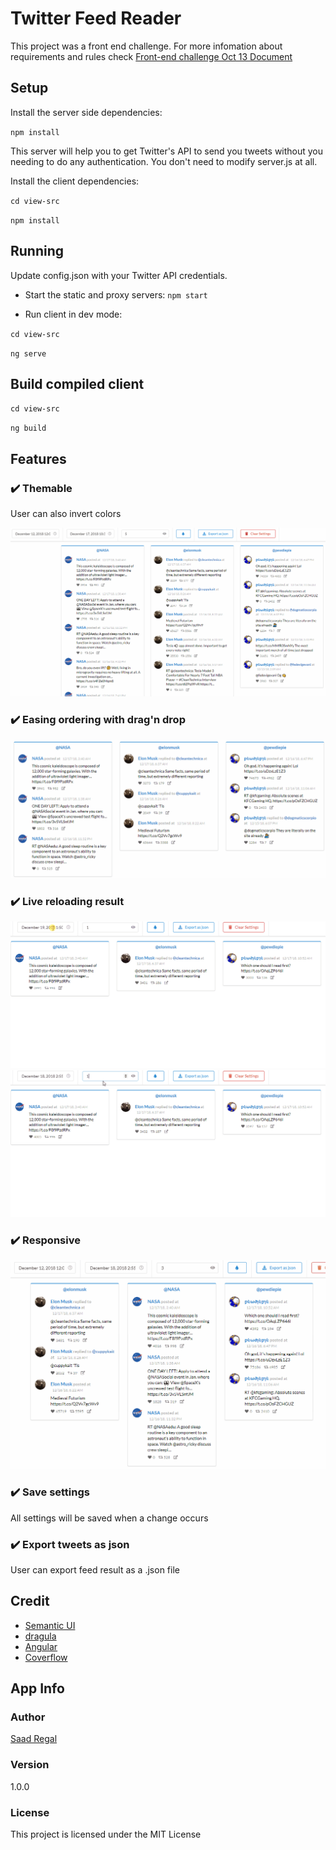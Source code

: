 #  Twitter Feed Reader

This project was a front end challenge. For more infomation about requirements and rules check [Front-end challenge Oct 13 Document](https://docs.google.com/document/d/1KzhCDSa-mXtpuZfMtlbGoC6dFSGWixk-4ZQh0SCnGRY/edit)

## Setup

Install the server side dependencies:

`npm install`

This server will help you to get Twitter's API to send you tweets without you needing to do any authentication.  You don't need to modify server.js at all. 

Install the client dependencies:

`cd view-src`

`npm install`

## Running

Update config.json with your Twitter API credentials.
- Start the static and proxy servers:
`npm start`

- Run client in dev mode:

`cd view-src`

`ng serve`
## Build compiled client

`cd view-src`

`ng build`

## Features
### ✔️ Themable
User can also invert colors

![](screenshots/theming.gif)

### ✔️ Easing ordering with drag'n drop
![](screenshots/drag_n_drop.gif)

### ✔️ Live reloading result
![](screenshots/live_reload.gif)
![](screenshots/live_reload_2.gif)

### ✔️ Responsive
![](screenshots/responsive.gif)

### ✔️ Save settings
All settings will be saved when a change occurs 

### ✔️ Export tweets as json
User can export feed result as a .json file

## Credit
* [Semantic UI](https://github.com/Semantic-Org/Semantic-UI)
* [dragula](https://github.com/bevacqua/dragula)
* [Angular](https://github.com/angular/angular)
* [Coverflow](https://github.com/coverflowjs/coverflow)

## App Info

### Author
[Saad Regal](https://github.com/SaadRegal/)

### Version

1.0.0

### License

This project is licensed under the MIT License

